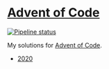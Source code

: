 # [Advent of Code](https://adventofcode.com/)

[![Pipeline status][workflows-CI-badge]][actions]

My solutions for [Advent of Code](https://adventofcode.com).

* [2020](2020/)

[workflows-CI-badge]: https://github.com/rjvdw/advent-of-code/actions/workflows/ci-csharp.yml/badge.svg
[actions]: https://github.com/rjvdw/advent-of-code/actions/workflows/ci-csharp.yml
